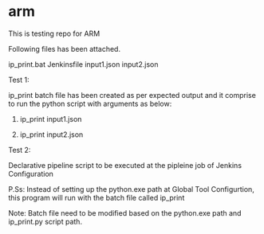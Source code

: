 # arm
This is testing repo for ARM

Following files has been attached.

ip_print.bat
Jenkinsfile
input1.json
input2.json


Test 1:	

ip_print batch file has been created as per expected output and it comprise to run the python script with arguments as below:

1) ip_print input1.json

2) ip_print input2.json

Test 2:

Declarative pipeline script to be executed at the pipleine job of Jenkins Configuration

P.Ss: Instead of setting up the python.exe path at Global Tool Configurtion, this program will run with the batch file called ip_print


Note: Batch file need to be modified based on the python.exe path and ip_print.py script path.
